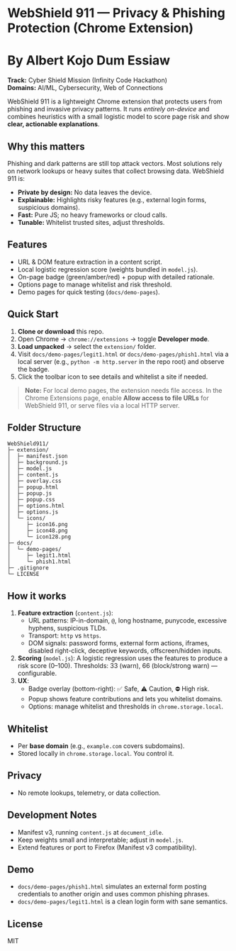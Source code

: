 # WebShield 911 — Privacy & Phishing Protection (Chrome Extension)
# By Albert Kojo Dum Essiaw

**Track:** Cyber Shield Mission (Infinity Code Hackathon)  
**Domains:** AI/ML, Cybersecurity, Web of Connections

WebShield 911 is a lightweight Chrome extension that protects users from phishing and invasive privacy patterns. It runs *entirely on-device* and combines heuristics with a small logistic model to score page risk and show **clear, actionable explanations**.

## Why this matters
Phishing and dark patterns are still top attack vectors. Most solutions rely on network lookups or heavy suites that collect browsing data. WebShield 911 is:
- **Private by design:** No data leaves the device.
- **Explainable:** Highlights risky features (e.g., external login forms, suspicious domains).
- **Fast:** Pure JS; no heavy frameworks or cloud calls.
- **Tunable:** Whitelist trusted sites, adjust thresholds.

## Features
- URL & DOM feature extraction in a content script.
- Local logistic regression score (weights bundled in `model.js`).
- On-page badge (green/amber/red) + popup with detailed rationale.
- Options page to manage whitelist and risk threshold.
- Demo pages for quick testing (`docs/demo-pages`).

## Quick Start
1. **Clone or download** this repo.
2. Open Chrome → `chrome://extensions` → toggle **Developer mode**.
3. **Load unpacked** → select the `extension/` folder.
4. Visit `docs/demo-pages/legit1.html` or `docs/demo-pages/phish1.html` via a local server (e.g., `python -m http.server` in the repo root) and observe the badge.
5. Click the toolbar icon to see details and whitelist a site if needed.

> **Note:** For local demo pages, the extension needs file access. In the Chrome Extensions page, enable **Allow access to file URLs** for WebShield 911, or serve files via a local HTTP server.

## Folder Structure
```
WebShield911/
├─ extension/
│  ├─ manifest.json
│  ├─ background.js
│  ├─ model.js
│  ├─ content.js
│  ├─ overlay.css
│  ├─ popup.html
│  ├─ popup.js
│  ├─ popup.css
│  ├─ options.html
│  ├─ options.js
│  └─ icons/
│     ├─ icon16.png
│     ├─ icon48.png
│     └─ icon128.png
├─ docs/
│  └─ demo-pages/
│     ├─ legit1.html
│     └─ phish1.html
├─ .gitignore
└─ LICENSE
```

## How it works
1. **Feature extraction** (`content.js`):
   - URL patterns: IP-in-domain, `@`, long hostname, punycode, excessive hyphens, suspicious TLDs.
   - Transport: `http` vs `https`.
   - DOM signals: password forms, external form actions, iframes, disabled right-click, deceptive keywords, offscreen/hidden inputs.
2. **Scoring** (`model.js`): A logistic regression uses the features to produce a risk score (0–100). Thresholds: 33 (warn), 66 (block/strong warn) — configurable.
3. **UX**:
   - Badge overlay (bottom-right): ✅ Safe, ⚠️ Caution, ⛔ High risk.
   - Popup shows feature contributions and lets you whitelist domains.
   - Options: manage whitelist and thresholds in `chrome.storage.local`.

## Whitelist
- Per **base domain** (e.g., `example.com` covers subdomains).
- Stored locally in `chrome.storage.local`. You control it.

## Privacy
- No remote lookups, telemetry, or data collection.

## Development Notes
- Manifest v3, running `content.js` at `document_idle`.
- Keep weights small and interpretable; adjust in `model.js`.
- Extend features or port to Firefox (Manifest v3 compatibility).

## Demo
- `docs/demo-pages/phish1.html` simulates an external form posting credentials to another origin and uses common phishing phrases.
- `docs/demo-pages/legit1.html` is a clean login form with sane semantics.

## License
MIT
